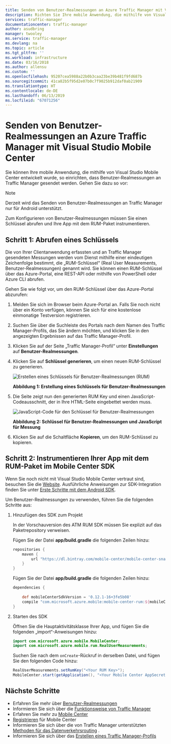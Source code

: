 ```yaml
---
title: Senden von Benutzer-Realmessungen an Azure Traffic Manager mit Visual Studio Mobile Center | Microsoft-Dokumentation
description: Richten Sie Ihre mobile Anwendung, die mithilfe von Visual Studio Mobile Center entwickelt wurde, so ein, dass Benutzer-Realmessungen an Traffic Manager gesendet werden.
services: traffic-manager
documentationcenter: traffic-manager
author: asudbring
manager: twooley
ms.service: traffic-manager
ms.devlang: na
ms.topic: article
ms.tgt_pltfrm: ''
ms.workload: infrastructure
ms.date: 03/16/2018
ms.author: allensu
ms.custom: ''
ms.openlocfilehash: 95207cea5988a22b0b3caa23be39b481f9fd687b
ms.sourcegitcommit: 41ca82b5f95d2e07b0c7f9025b912daf0ab21909
ms.translationtype: HT
ms.contentlocale: de-DE
ms.lasthandoff: 06/13/2019
ms.locfileid: "67071256"
---
```

# <a name="how-to-send-real-user-measurements-to-traffic-manager-with-visual-studio-mobile-center"></a>Senden von Benutzer-Realmessungen an Azure Traffic Manager mit Visual Studio Mobile Center

Sie können Ihre mobile Anwendung, die mithilfe von Visual Studio Mobile Center entwickelt wurde, so einrichten, dass Benutzer-Realmessungen an Traffic Manager gesendet werden. Gehen Sie dazu so vor:

>[!NOTE]
> Derzeit wird das Senden von Benutzer-Realmessungen an Traffic Manager nur für Android unterstützt.

Zum Konfigurieren von Benutzer-Realmessungen müssen Sie einen Schlüssel abrufen und Ihre App mit dem RUM-Paket instrumentieren.

## <a name="step-1-obtain-a-key"></a>Schritt 1: Abrufen eines Schlüssels
    
Die von Ihrer Clientanwendung erfassten und an Traffic Manager gesendeten Messungen werden vom Dienst mithilfe einer eindeutigen Zeichenfolge bestimmt, die „RUM-Schlüssel“ (Real User Measurements, Benutzer-Realmessungen) genannt wird. Sie können einen RUM-Schlüssel über das Azure-Portal, eine REST-API oder mithilfe von PowerShell oder Azure CLI abrufen.

Gehen Sie wie folgt vor, um den RUM-Schlüssel über das Azure-Portal abzurufen:
1. Melden Sie sich im Browser beim Azure-Portal an. Falls Sie noch nicht über ein Konto verfügen, können Sie sich für eine kostenlose einmonatige Testversion registrieren.
2. Suchen Sie über die Suchleiste des Portals nach dem Namen des Traffic Manager-Profils, das Sie ändern möchten, und klicken Sie in den angezeigten Ergebnissen auf das Traffic Manager-Profil.
3. Klicken Sie auf der Seite „Traffic Manager-Profil“ unter **Einstellungen** auf **Benutzer-Realmessungen**.
4. Klicken Sie auf **Schlüssel generieren**, um einen neuen RUM-Schlüssel zu generieren.
        
   ![Erstellen eines Schlüssels für Benutzer-Realmessungen (RUM)](./media/traffic-manager-create-rum-visual-studio/generate-rum-key.png)

   **Abbildung 1: Erstellung eines Schlüssels für Benutzer-Realmessungen**

5. Die Seite zeigt nun den generierten RUM Key und einen JavaScript-Codeausschnitt, der in Ihre HTML-Seite eingebettet werden muss.
 
   ![JavaScript-Code für den Schlüssel für Benutzer-Realmessungen](./media/traffic-manager-create-rum-visual-studio/rum-key.png)

   **Abbildung 2: Schlüssel für Benutzer-Realmessungen und JavaScript für Messung**
 
6. Klicken Sie auf die Schaltfläche **Kopieren**, um den RUM-Schlüssel zu kopieren. 

## <a name="step-2-instrument-your-app-with-the-rum-package-of-mobile-center-sdk"></a>Schritt 2: Instrumentieren Ihrer App mit dem RUM-Paket im Mobile Center SDK

Wenn Sie noch nicht mit Visual Studio Mobile Center vertraut sind, besuchen Sie die [Website](https://mobile.azure.com). Ausführliche Anweisungen zur SDK-Integration finden Sie unter [Erste Schritte mit dem Android SDK](https://docs.microsoft.com/mobile-center/sdk/getting-started/Android).

Um Benutzer-Realmessungen zu verwenden, führen Sie die folgenden Schritte aus:

1.  Hinzufügen des SDK zum Projekt

    In der Vorschauversion des ATM RUM SDK müssen Sie explizit auf das Paketrepository verweisen.

    Fügen Sie der Datei **app/build.gradle** die folgenden Zeilen hinzu:

    ```groovy
    repositories {
        maven {
            url "https://dl.bintray.com/mobile-center/mobile-center-snapshot"
        }
    }
    ```
    Fügen Sie der Datei **app/build.gradle** die folgenden Zeilen hinzu:

    ```groovy
    dependencies {
     
        def mobileCenterSdkVersion = '0.12.1-16+3fe5b08'
        compile "com.microsoft.azure.mobile:mobile-center-rum:${mobileCenterSdkVersion}"
    }
    ```

2. Starten des SDK

    Öffnen Sie die Hauptaktivitätsklasse Ihrer App, und fügen Sie die folgenden „import“-Anweisungen hinzu:

    ```java
    import com.microsoft.azure.mobile.MobileCenter;
    import com.microsoft.azure.mobile.rum.RealUserMeasurements;
    ```

    Suchen Sie nach dem `onCreate`-Rückruf in derselben Datei, und fügen Sie den folgenden Code hinzu:

    ```java
    RealUserMeasurements.setRumKey("<Your RUM Key>");
    MobileCenter.start(getApplication(), "<Your Mobile Center AppSecret>", RealUserMeasurements.class);
    ```

## <a name="next-steps"></a>Nächste Schritte
- Erfahren Sie mehr über [Benutzer-Realmessungen](traffic-manager-rum-overview.md)
- Informieren Sie sich über die [Funktionsweise von Traffic Manager](traffic-manager-overview.md)
- Erfahren Sie mehr zu [Mobile Center](https://docs.microsoft.com/mobile-center/)
- [Registrieren](https://mobile.azure.com) für Mobile Center
- Informieren Sie sich über die von Traffic Manager unterstützten [Methoden für das Datenverkehrsrouting](traffic-manager-routing-methods.md) .
- Informieren Sie sich über das [Erstellen eines Traffic Manager-Profils](traffic-manager-create-profile.md)

